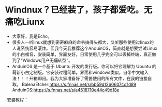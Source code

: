 # Windnux？已经装了，孩子都爱吃。无痛吃Liunx
- 大家好，我是Echo。
- 很多人一听linux就想到密密麻麻的命令搞得头都大，又听那些使用过linux的人说系统容易滚炸。但我今天我推荐这个AnduinOS，简直就是想要尝试Linux的小白福音，安装简单，界面友好，日常使用几乎完全可以丢掉终端，真正做到了“Windows用户无痛转型”。
- AnduinOS 是一个基于 Ubuntu 开发的发行版。你可以把它理解为 Ubuntu 的萌新小白定制版。它安装过程简单，界面和windows类似，自带中文输入法！！！开箱即用。我为大家准备好了需要使用的所有文件，在我的链接自取。
BalenaEtcher:https://s.fnnas.net/s/bb59d12606074d1d89
AnduinOS:https://s.fnnas.net/s/a4518710e44c49d18e
  
-安装教程：


